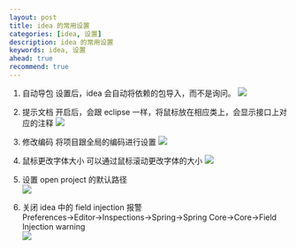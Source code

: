 ```yaml
---
layout: post  
title: idea 的常用设置  
categories: [idea, 设置]  
description: idea 的常用设置  
keywords: idea, 设置  
ahead: true  
recommend: true  
---
```


1. 自动导包
设置后，idea 会自动将依赖的包导入，而不是询问。
![](https://taojintianxia.github.io/images/posts/ide/idea/settings/auto_import.jpg)

2. 提示文档
开启后，会跟 eclipse 一样，将鼠标放在相应类上，会显示接口上对应的注释
![](https://taojintianxia.github.io/images/posts/ide/idea/settings/show_quick.jpg)

3. 修改编码
将项目跟全局的编码进行设置
![](https://taojintianxia.github.io/images/posts/ide/idea/settings/file_coding.jpg)

4. 鼠标更改字体大小
可以通过鼠标滚动更改字体的大小
![](https://taojintianxia.github.io/images/posts/ide/idea/settings/zoom_font_size.jpg)

5. 设置 open project 的默认路径  
![](https://taojintianxia.github.io/images/posts/ide/idea/settings/idea_default_open_path.png)

6. 关闭 idea 中的 field injection 报警  
Preferences->Editor->Inspections->Spring->Spring Core->Core->Field Injection warning  
![](https://taojintianxia.github.io/images/posts/ide/idea/settings/field_injection.png)


